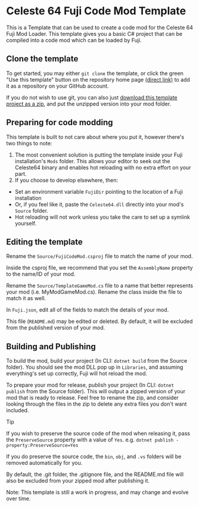 # Celeste 64 Fuji Code Mod Template
This is a Template that can be used to create a code mod for the Celeste 64 Fuji Mod Loader. This template gives you a basic C# project that can be compiled into a code mod which can be loaded by Fuji.

## Clone the template
To get started, you may either `git clone` the template, or click the green "Use this template" button on the repository home page [(direct link)](https://github.com/new?template_name=Code-Mod-Template&template_owner=FujiAPI) to add it as a repository on your GitHub account.

If you do not wish to use git, you can also just [download this template project as a zip](https://github.com/FujiAPI/Code-Mod-Template/archive/refs/heads/main.zip), and put the unzipped version into your mod folder.

## Preparing for code modding
This template is built to not care about where you put it, however there's two things to note:

1. The most convenient solution is putting the template inside your Fuji installation's `Mods` folder. This allows your editor to seek out the Celeste64 binary and enables hot reloading with no extra effort on your part.
2. If you choose to develop elsewhere, then:
- Set an environment variable `FujiDir` pointing to the location of a Fuji installation
- Or, if you feel like it, paste the `Celeste64.dll` directly into your mod's `Source` folder.
- Hot reloading will not work unless you take the care to set up a symlink yourself.

## Editing the template
Rename the `Source/FujiCodeMod.csproj` file to match the name of your mod.

Inside the csproj file, we recommend that you set the `AssemblyName` property to the name/ID of your mod.

Rename the `Source/TemplateGameMod.cs` file to a name that better represents your mod (i.e. MyModGameMod.cs). Rename the class inside the file to match it as well.

In `Fuji.json`, edit all of the fields to match the details of your mod.

This file (`README.md`) may be edited or deleted. By default, it will be excluded from the published version of your mod.

## Building and Publishing
To build the mod, build your project (In CLI: `dotnet build` from the Source folder). You should see the mod DLL pop up in `Libraries`, and assuming everything's set up correctly, Fuji will hot reload the mod.

To prepare your mod for release, publish your project (In CLI: `dotnet publish` from the Source folder). This will output a zipped version of your mod that is ready to release. Feel free to rename the zip, and consider looking through the files in the zip to delete any extra files you don't want included.

> [!TIP]
> If you wish to preserve the source code of the mod when releasing it, pass the `PreserveSource` property with a value of `Yes`. e.g. `dotnet publish -property:PreserveSource=Yes`
>
> If you do preserve the source code, the `bin`, `obj`, and `.vs` folders will be removed automatically for you.

By default, the .git folder, the .gitignore file, and the README.md file will also be excluded from your zipped mod after publishing it.

Note: This template is still a work in progress, and may change and evolve over time.